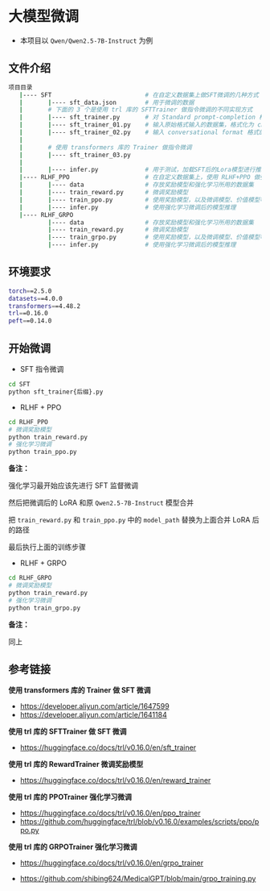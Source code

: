# 大模型微调

- 本项目以 `Qwen/Qwen2.5-7B-Instruct` 为例

## 文件介绍

```bash
项目目录
   |---- SFT                          # 在自定义数据集上做SFT微调的几种方式
   |       |---- sft_data.json        # 用于微调的数据
   |       # 下面的 3 个是使用 trl 库的 SFTTrainer 做指令微调的不同实现方式
   |       |---- sft_trainer.py       # 对 Standard prompt-completion 格式的数据集做指令微调
   |       |---- sft_trainer_01.py    # 输入原始格式输入的数据集，格式化为 chat template，且只对回答部分计算loss
   |       |---- sft_trainer_02.py    # 输入 conversational format 格式的数据集，且只对回答部分计算loss
   |
   |       # 使用 transformers 库的 Trainer 做指令微调
   |       |---- sft_trainer_03.py
   |
   |       |---- infer.py             # 用于测试，加载SFT后的Lora模型进行推理
   |---- RLHF_PPO                     # 在自定义数据集上，使用 RLHF+PPO 做强化学习
   |       |---- data                 # 存放奖励模型和强化学习所用的数据集
   |       |---- train_reward.py      # 微调奖励模型
   |       |---- train_ppo.py         # 使用奖励模型，以及微调模型、价值模型等做强化学习
   |       |---- infer.py             # 使用强化学习微调后的模型推理
   |---- RLHF_GRPO
           |---- data                 # 存放奖励模型和强化学习所用的数据集
           |---- train_reward.py      # 微调奖励模型
           |---- train_grpo.py        # 使用奖励模型，以及微调模型、价值模型等做强化学习
           |---- infer.py             # 使用强化学习微调后的模型推理
```

## 环境要求

```bash
torch==2.5.0
datasets==4.0.0
transformers==4.48.2
trl==0.16.0
peft==0.14.0
```

## 开始微调

- SFT 指令微调

```bash
cd SFT
python sft_trainer{后缀}.py
```



- RLHF + PPO

```bash
cd RLHF_PPO
# 微调奖励模型
python train_reward.py
# 强化学习微调
python train_ppo.py
```

**备注：**

强化学习最开始应该先进行 SFT 监督微调

然后把微调后的 LoRA 和原 `Qwen2.5-7B-Instruct` 模型合并

把 `train_reward.py`  和 `train_ppo.py` 中的  `model_path` 替换为上面合并 LoRA 后的路径

最后执行上面的训练步骤



- RLHF + GRPO

```bash
cd RLHF_GRPO
# 微调奖励模型
python train_reward.py
# 强化学习微调
python train_grpo.py
```

**备注：**

同上

## 参考链接

**使用 transformers 库的 Trainer 做 SFT 微调**

- https://developer.aliyun.com/article/1647599
- https://developer.aliyun.com/article/1641184

**使用 trl 库的 SFTTrainer 做 SFT 微调**

- https://huggingface.co/docs/trl/v0.16.0/en/sft_trainer

**使用 trl 库的 RewardTrainer 微调奖励模型**

- https://huggingface.co/docs/trl/v0.16.0/en/reward_trainer

**使用 trl 库的 PPOTrainer 强化学习微调**

- https://huggingface.co/docs/trl/v0.16.0/en/ppo_trainer
- https://github.com/huggingface/trl/blob/v0.16.0/examples/scripts/ppo/ppo.py

**使用 trl 库的 GRPOTrainer 强化学习微调**

- https://huggingface.co/docs/trl/v0.16.0/en/grpo_trainer

- https://github.com/shibing624/MedicalGPT/blob/main/grpo_training.py

